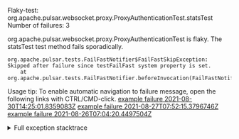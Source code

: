         
Flaky-test: org.apache.pulsar.websocket.proxy.ProxyAuthenticationTest.statsTest
Number of failures: 3

org.apache.pulsar.websocket.proxy.ProxyAuthenticationTest is flaky. The statsTest test method fails sporadically.

```
org.apache.pulsar.tests.FailFastNotifier$FailFastSkipException: Skipped after failure since testFailFast system property is set.
	at org.apache.pulsar.tests.FailFastNotifier.beforeInvocation(FailFastNotifier.java:88)

```

Usage tip: To enable automatic navigation to failure message, open the following links with CTRL/CMD-click.
[example failure 2021-08-30T14:25:01.8359083Z](https://github.com/apache/pulsar/runs/3462661639?check_suite_focus=true#step:9:691)
[example failure 2021-08-27T07:52:15.3796746Z](https://github.com/apache/pulsar/runs/3440855061?check_suite_focus=true#step:9:704)
[example failure 2021-08-26T07:04:20.4497504Z](https://github.com/apache/pulsar/runs/3429892062?check_suite_focus=true#step:9:664)


<details>
<summary>Full exception stacktrace</summary>
<code><pre>
org.apache.pulsar.tests.FailFastNotifier$FailFastSkipException: Skipped after failure since testFailFast system property is set.
	at org.apache.pulsar.tests.FailFastNotifier.beforeInvocation(FailFastNotifier.java:88)

</pre></code>
</details>


